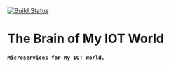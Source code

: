[![Build Status](https://cloud.drone.io/api/badges/iot-my-world/brain/status.svg)](https://cloud.drone.io/iot-my-world/brain)
# The **Brain** of My IOT World
#### `Microservices for My IOT World.`
